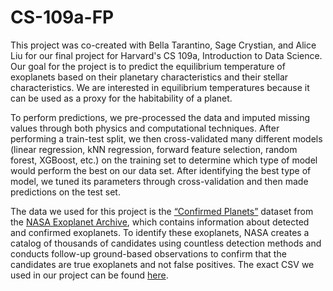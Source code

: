 # CS-109a-FP 
This project was co-created with Bella Tarantino, Sage Crystian, and Alice Liu for our final project for Harvard's CS 109a, Introduction to Data Science. Our goal for the project is to predict the equilibrium temperature of exoplanets based on their planetary characteristics and their stellar characteristics. We are interested in equilibrium temperatures because it can be used as a proxy for the habitability of a planet. 

To perform predictions, we pre-processed the data and imputed missing values through both physics and computational techniques. After performing a train-test split, we then cross-validated many different models (linear regression, kNN regression, forward feature selection, random forest, XGBoost, etc.) on the training set to determine which type of model would perform the best on our data set. After identifying the best type of model, we tuned its parameters through cross-validation and then made predictions on the test set. 

The data we used for this project is the [“Confirmed Planets”](https://exoplanetarchive.ipac.caltech.edu/cgi-bin/TblView/nph-tblView?app=ExoTbls&config=PS&constraint=default_flag=1&constraint=disc_facility+like+%27%25TESS%25%27) dataset from the [NASA Exoplanet Archive](https://exoplanetarchive.ipac.caltech.edu/index.html), which contains information about detected and confirmed exoplanets. To identify these exoplanets, NASA creates a catalog of thousands of candidates using countless detection methods and conducts follow-up ground-based observations to confirm that the candidates are true exoplanets and not false positives. The exact CSV we used in our project can be found [here](https://drive.google.com/file/d/1gzArVIrnhSm9qReJOMGXbzv10E-2ni1s/view?usp=drive_link).
